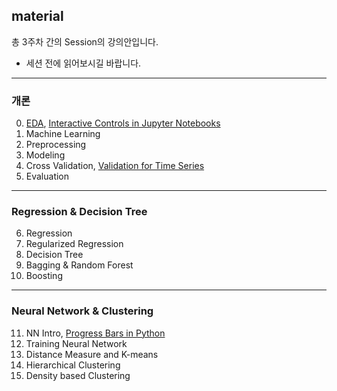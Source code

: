 ## material
총 3주차 간의 Session의 강의안입니다.  
- 세션 전에 읽어보시길 바랍니다.


--------------------------------------------
### 개론
0. [EDA](https://www.kaggle.com/ash316/eda-to-prediction-dietanic), [Interactive Controls in Jupyter Notebooks](https://towardsdatascience.com/interactive-controls-for-jupyter-notebooks-f5c94829aee6)
1. Machine Learning  
2. Preprocessing   
3. Modeling  
4. Cross Validation, [Validation for Time Series](https://github.com/KU-BIG/KUBIG_Wiki/wiki/Forecasting-Time-Series)
5. Evaluation

--------------------------------------------
### Regression & Decision Tree
6. Regression  
7. Regularized Regression  
8. Decision Tree  
9. Bagging & Random Forest  
10. Boosting

----------------------------------------------
### Neural Network & Clustering
11. NN Intro, [Progress Bars in Python](https://towardsdatascience.com/progress-bars-in-python-4b44e8a4c482)
12. Training Neural Network
13. Distance Measure and K-means
14. Hierarchical Clustering
15. Density based Clustering
